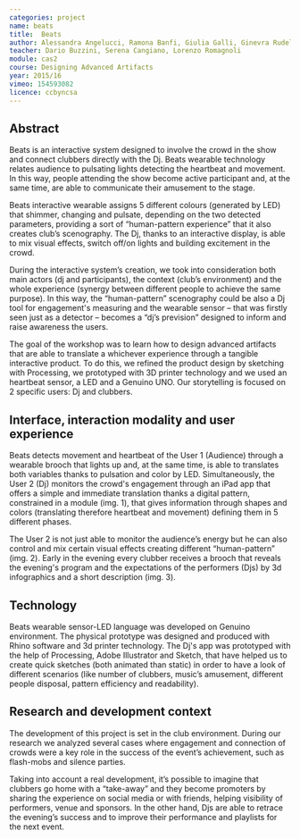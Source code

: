 ```yaml
---
categories: project
name: beats
title:  Beats
author: Alessandra Angelucci, Ramona Banfi, Giulia Galli, Ginevra Rudel
teacher: Dario Buzzini, Serena Cangiano, Lorenzo Romagnoli
module: cas2
course: Designing Advanced Artifacts
year: 2015/16
vimeo: 154593082
licence: ccbyncsa
---
```

## Abstract

Beats  is an interactive system designed to involve the crowd in the show and connect clubbers directly with the Dj. Beats wearable technology relates audience to pulsating lights detecting the heartbeat and movement. In this way, people attending the show become active participant and, at the same time, are able to communicate their amusement to the stage.

Beats interactive wearable assigns 5 different colours (generated by LED) that shimmer, changing and pulsate, depending on the two detected parameters, providing a sort of “human-pattern experience” that it also creates club’s scenography. The Dj, thanks to an interactive display, is able to mix visual effects, switch off/on lights and building excitement in the crowd.

During the interactive system’s creation, we took into consideration both main actors (dj and participants), the context (club’s environment) and the whole experience (synergy between different people to achieve the same purpose).
In this way, the “human-pattern” scenography could be also a Dj tool for engagement's measuring and the wearable sensor – that was firstly seen just as a detector – becomes a “dj’s prevision” designed to inform and raise awareness the users.

The goal of the workshop was to learn how to design advanced artifacts that are able to translate a whichever experience through a tangible interactive product. To do this, we refined the product design by sketching with Processing, we prototyped with 3D printer technology and we used an heartbeat sensor, a LED and a Genuino UNO. Our storytelling is focused on 2 specific users: Dj and clubbers.


## Interface, interaction modality and user experience

Beats detects movement and heartbeat of the User 1 (Audience) through a wearable brooch that lights up and, at the same time, is able to translates both variables thanks to pulsation and color by LED. 
Simultaneously, the User 2 (Dj) monitors the crowd's engagement through an iPad app that offers a simple and immediate translation thanks a digital pattern, constrained in a module (img. 1), that gives information through shapes and colors (translating therefore heartbeat and movement) defining them in 5 different phases.

The User 2 is not just able to monitor the audience’s energy but he can also control and mix certain visual effects creating different “human-pattern” (img. 2).
Early in the evening every clubber receives a brooch that reveals the evening's program and the expectations of the performers (Djs) by 3d infographics and a short description (img. 3).


## Technology

Beats wearable sensor-LED language was developed on Genuino environment. The physical prototype was designed and produced with Rhino software and 3d printer technology.
The Dj's app was prototyped with the help of Processing, Adobe Illustrator and Sketch, that have helped us to create quick sketches (both animated than static) in order to have a look of different scenarios (like number of clubbers, music’s amusement, different people disposal, pattern efficiency and readability).


## Research and development context

The development of this project is set in the club environment. During our research we analyzed several cases where engagement and connection of crowds were a key role in the success of the event’s achievement, such as flash-mobs and silence parties.

Taking into account a real development, it’s possible to imagine that clubbers go home with a “take-away” and they become promoters by sharing the experience on social media or with friends, helping visibility of performers, venue and sponsors. 
In the other hand, Djs are able to retrace the evening’s success and to improve their performance and playlists for the next event.
